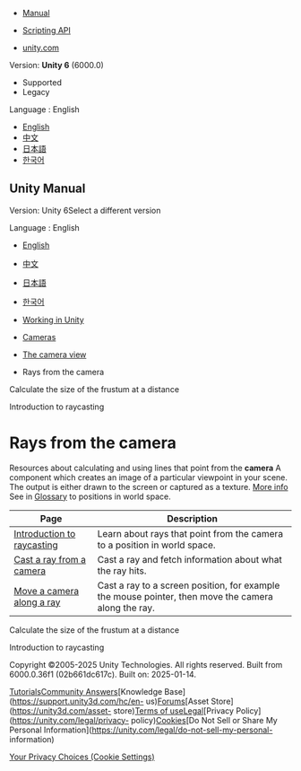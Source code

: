 [](https://docs.unity3d.com)

  * [Manual](../Manual/index.html)
  * [Scripting API](../ScriptReference/index.html)

  * [unity.com](https://unity.com/)

Version: **Unity 6** (6000.0)

  * Supported
  * Legacy

Language : English

  * [English](/Manual/CameraRays.html)
  * [中文](/cn/current/Manual/CameraRays.html)
  * [日本語](/ja/current/Manual/CameraRays.html)
  * [한국어](/kr/current/Manual/CameraRays.html)

[](https://docs.unity3d.com)

## Unity Manual

Version: Unity 6Select a different version

Language : English

  * [English](/Manual/CameraRays.html)
  * [中文](/cn/current/Manual/CameraRays.html)
  * [日本語](/ja/current/Manual/CameraRays.html)
  * [한국어](/kr/current/Manual/CameraRays.html)

  * [Working in Unity](working-in-unity.html)
  * [Cameras](Cameras.html)
  * [The camera view](CameraView.html)
  * Rays from the camera

[](FrustumSizeAtDistance.html)

Calculate the size of the frustum at a distance

[](CameraRays-introduction.html)

Introduction to raycasting

# Rays from the camera

Resources about calculating and using lines that point from the **camera** A
component which creates an image of a particular viewpoint in your scene. The
output is either drawn to the screen or captured as a texture. [More
info](CamerasOverview.html)  
See in [Glossary](Glossary.html#Camera) to positions in world space.

Page | Description  
---|---  
[Introduction to raycasting](CameraRays-introduction.html) | Learn about rays that point from the camera to a position in world space.  
[Cast a ray from a camera](CameraRays-cast.html) | Cast a ray and fetch information about what the ray hits.  
[Move a camera along a ray](CameraRays-move.html) | Cast a ray to a screen position, for example the mouse pointer, then move the camera along the ray.  
  
[](FrustumSizeAtDistance.html)

Calculate the size of the frustum at a distance

[](CameraRays-introduction.html)

Introduction to raycasting

Copyright ©2005-2025 Unity Technologies. All rights reserved. Built from
6000.0.36f1 (02b661dc617c). Built on: 2025-01-14.

[Tutorials](https://learn.unity.com/)[Community
Answers](https://answers.unity3d.com)[Knowledge
Base](https://support.unity3d.com/hc/en-
us)[Forums](https://forum.unity3d.com)[Asset Store](https://unity3d.com/asset-
store)[Terms of
use](https://docs.unity3d.com/Manual/TermsOfUse.html)[Legal](https://unity.com/legal)[Privacy
Policy](https://unity.com/legal/privacy-
policy)[Cookies](https://unity.com/legal/cookie-policy)[Do Not Sell or Share
My Personal Information](https://unity.com/legal/do-not-sell-my-personal-
information)

[Your Privacy Choices (Cookie Settings)](javascript:void\(0\);)

